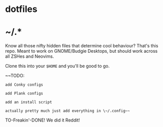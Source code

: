 # dotfiles
# ~/.*

Know all those nifty hidden files that determine cool behaviour?  That's this repo.  Meant to work on GNOME/Budgie Desktops, but should work across all ZSHes and Neovims.

Clone this into your `$HOME` and you'll be good to go.

~~TODO:

	add Conky configs

	add Plank configs
	
	add an install script
	
	actually pretty much just add everything in \~/.config~~

TO-Freakin'-DONE! We did it Reddit!
